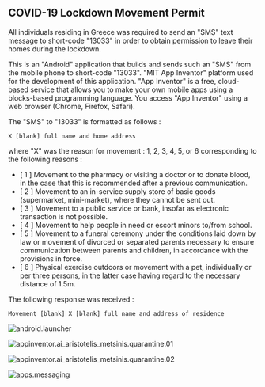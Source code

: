 ## COVID-19 Lockdown Movement Permit

All individuals residing in Greece was required to send an "SMS" text message to short-code "13033" in order to obtain permission to leave their homes during the lockdown.

This is an "Android" application that builds and sends such an "SMS" from the mobile phone to short-code "13033". "MIT App Inventor" platform used for the development of this application. "App Inventor" is a free, cloud-based service that allows you to make your own mobile apps using a blocks-based programming language. You access "App Inventor" using a web browser (Chrome, Firefox, Safari). 

The "SMS" to "13033" is formatted as follows :

```
X [blank] full name and home address
```

where "X" was the reason for movement : 1, 2, 3, 4, 5, or 6 corresponding to the following reasons :

* [ 1 ] Movement to the pharmacy or visiting a doctor or to donate blood, in the case that this is recommended after a previous communication.
* [ 2 ] Movement to an in-service supply store of basic goods (supermarket, mini-market), where they cannot be sent out.
* [ 3 ] Movement to a public service or bank, insofar as electronic transaction is not possible.
* [ 4 ] Movement to help people in need or escort minors to/from school.
* [ 5 ] Movement to a funeral ceremony under the conditions laid down by law or movement of divorced or separated parents necessary to ensure communication between parents and children, in accordance with the provisions in force.
* [ 6 ] Physical exercise outdoors or movement with a pet, individually or per three persons, in the latter case having regard to the necessary distance of 1.5m.

The following response was received :

```
Movement [blank] X [blank] full name and address of residence
```

![android.launcher](android.launcher.jpg)

![appinventor.ai_aristotelis_metsinis.quarantine.01](appinventor.ai_aristotelis_metsinis.quarantine.01.jpg)

![appinventor.ai_aristotelis_metsinis.quarantine.02](appinventor.ai_aristotelis_metsinis.quarantine.02.jpg)

![apps.messaging](apps.messaging.jpg)
